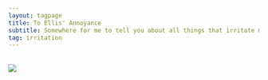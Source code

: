 ```yaml
---
layout: tagpage
title: To Ellis' Annoyance 
subtitle: Somewhere for me to tell you about all things that irritate me, from the general human population to my beautiful partner. Basically anything that makes me pull the curry face and act like a grumpy old man.
tag: irritation
---
```

<div class="text-center">
  <br/>
  <img src="{{ site.baseurl }}/img/20210707img.JPG"/>
</div>
